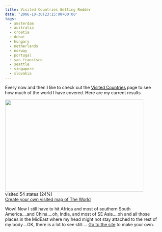 ```yaml
---
title: Visited Countries Getting Redder
date: '2006-10-30T23:15:00+00:00'
tags:
  - amsterdam
  - australia
  - croatia
  - dubai
  - hungary
  - netherlands
  - norway
  - portugal
  - san francisco
  - seattle
  - singapore
  - slovakia
---
```

Every now and then I like to check out the <a href="//douweosinga.com/projects/visitedcountries">Visited Countries</a> page to see how much of the world I have covered. Here are my current results.

<img src="//chart.apis.google.com/chart?cht=map:fixed=-70,-180,80,180&chs=450x300&chf=bg,s,336699&chco=d0d0d0,cc0000&chd=s:999999999999999999999999999999999999999999999999999999&chld=ZA|VI|VE|UY|US|PR|AN|MX|MQ|JM|HN|GD|CR|CA|UV|BZ|BS|AR|VN|AE|TH|SG|NP|MY|JP|CN|KH|NZ|AU|VA|GB|UA|CH|SE|ES|SI|SK|RU|PT|NO|NL|MC|LU|LI|IT|GI|DE|FR|EE|DK|FI|HR|BE|AT" width="450" height="300" ><br/>visited 54 states (24%)<br/><a href="https://douweosinga.com/projects/visited?region=world">Create your own visited map of The World</a>

Wow! Now I still have to hit Africa and most of southern South America&#8230;.and China&#8230;.oh, India, and most of SE Asia&#8230;.oh and all those places in the MidEast where my head might not stay attached to the rest of my body&#8230;.OK, there is a lot to see still&#8230;. <a href="//douweosinga.com/projects/visitedcountries">Go to the site</a> to make your own.
